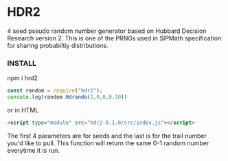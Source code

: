 # HDR2
4 seed pseudo random number generator based on Hubbard Decision Research version 2. This is one of the PRNGs used in SIPMath specification for sharing probabiltiy distributions.


### INSTALL

npm i hrd2

```js
const random = require("hdr2"); 
console.log(random.Hdrando(1,0,0,0,10))
```

or in HTML

```html
<script type="module" src="hdr2-0.1.0/src/index.js"></script>
```

The first 4 parameters are for seeds and the last is for the trail number you'd like to pull. This function will return the same 0-1 random number everytime it is run.